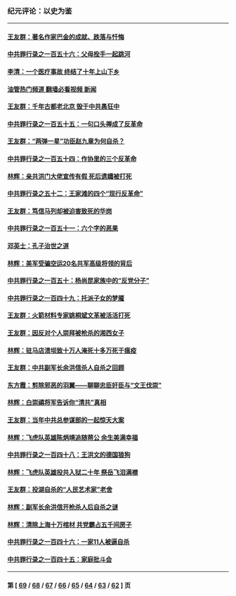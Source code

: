 ### 纪元评论：以史为鉴
---
#### [王友群：著名作家巴金的成就、跌落与忏悔](../../pages/nsc1028/n14064433.md?09040330) 
#### [中共罪行录之一百五十六：父母拴手一起跳河](../../pages/nsc1028/n14063788.md?09040330) 
#### [李清：一个医疗事故 终结了十年上山下乡](../../pages/nsc1028/n14062776.md?09040330) 
#### [油管热门频道 翻墙必看视频 新闻](ok?09040330)
#### [王友群：千年古都老北京 毁于中共愚狂中](../../pages/nsc1028/n14061802.md?09040330) 
#### [中共罪行录之一百五十五：一句口头禅成了反革命](../../pages/nsc1028/n14060064.md?09040330) 
#### [王友群：“两弹一星”功臣赵九章为何自杀？](../../pages/nsc1028/n14059162.md?09040330) 
#### [中共罪行录之一百五十四：作协里的三个反革命](../../pages/nsc1028/n14058634.md?09040330) 
#### [林辉：亲共洪门大佬宣传有假 死后遗孀被打死](../../pages/nsc1028/n14057205.md?09040330) 
#### [中共罪行录之五十二：王家滩的四个“现行反革命”](../../pages/nsc1028/n14056387.md?09040330) 
#### [王友群：笃信马列却被迫害致死的华岗](../../pages/nsc1028/n14053972.md?09040330) 
#### [中共罪行录之一百五十一：六个字的恶果](../../pages/nsc1028/n14053129.md?09040330) 
#### [邓英士：孔子治世之道](../../pages/nsc1028/n14052210.md?09040330) 
#### [林辉：美军受骗空运20名共军高级将领的背后](../../pages/nsc1028/n14052185.md?09040330) 
#### [中共罪行录之一百五十：杨尚昆家族中的“反党分子”](../../pages/nsc1028/n14051396.md?09040330) 
#### [中共罪行录之一百四十九：托派子女的梦魇](../../pages/nsc1028/n14050027.md?09040330) 
#### [王友群：火箭材料专家姚桐斌文革被活活打死](../../pages/nsc1028/n14048805.md?09040330) 
#### [王友群：因反对个人崇拜被枪杀的湘西女子](../../pages/nsc1028/n14048288.md?09040330) 
#### [林辉：驻马店溃坝致十万人淹死十多万死于瘟疫](../../pages/nsc1028/n14048231.md?09040330) 
#### [王友群：中共副军长余洪信杀人自杀之回顾](../../pages/nsc1028/n14045464.md?09040330) 
#### [东方霞：剪除邪恶的羽翼——聊聊忠臣奸臣与“文王伐崇”](../../pages/nsc1028/n14045501.md?09040330) 
#### [林辉：白崇禧将军告诉你“清共”真相](../../pages/nsc1028/n14044216.md?09040330) 
#### [王友群：当年中共总参谋部的一起惊天大案](../../pages/nsc1028/n14043817.md?09040330) 
#### [林辉：飞虎队英雄陈炳靖追随蒋公 余生美满幸福](../../pages/nsc1028/n14042421.md?09040330) 
#### [中共罪行录之一百四十八：王洪文的德国狼狗](../../pages/nsc1028/n14042070.md?09040330) 
#### [林辉：飞虎队英雄投共入狱二十年 祭岳飞泪满襟](../../pages/nsc1028/n14041446.md?09040330) 
#### [王友群：投湖自杀的“人民艺术家”老舍](../../pages/nsc1028/n14038027.md?09040330) 
#### [林辉：副军长余洪信开枪杀人后自杀之谜](../../pages/nsc1028/n14037038.md?09040330) 
#### [林辉：清除上海十万棺材 共党霸占五千间房子](../../pages/nsc1028/n14033735.md?09040330) 
#### [中共罪行录之一百四十六：一家11人被逼自杀](../../pages/nsc1028/n14032932.md?09040330) 
#### [中共罪行录之一百四十五：家庭批斗会](../../pages/nsc1028/n14031487.md?09040330) 

---
#### 第 [ [69](./69.md?09040330) / [68](./68.md?09040330) / [67](./67.md?09040330) / [66](./66.md?09040330) / [65](./65.md?09040330) / [64](./64.md?09040330) / [63](./63.md?09040330) / [62](./62.md?09040330) ] 页
